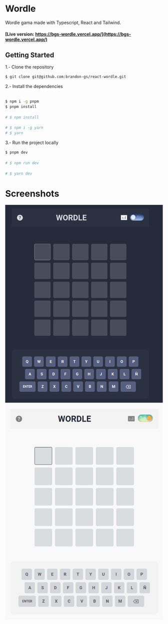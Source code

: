 # Wordle

Wordle gama made with Typescript, React and Tailwind.

#### [Live version: https://bgs-wordle.vercel.app/](https://bgs-wordle.vercel.app/)

## Getting Started

1.- Clone the repository

```bash
$ git clone git@github.com:brandon-gs/react-wordle.git
```

2.- Install the dependencies

```bash

$ npm i -g pnpm
$ pnpm install

# $ npm install

# $ npm i -g yarn
# $ yarn

```

3.- Run the project locally

```bash
$ pnpm dev

# $ npm run dev

# $ yarn dev
```

# Screenshots

<img src="https://github.com/brandon-gs/react-wordle/blob/main/docs/dark_mode.png?raw=true">

<img src="https://github.com/brandon-gs/react-wordle/blob/main/docs/light_mode.png?raw=true">

